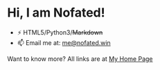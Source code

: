 # Hi, I am Nofated!

- ⚡ HTML5/Python3/~~Markdown~~
- 📫 Email me at: <me@nofated.win>

Want to know more? All links are at [My Home Page](https://nofated.win)
